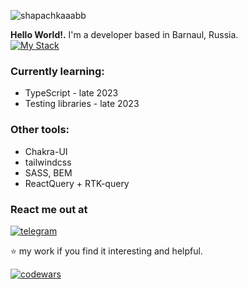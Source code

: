 
![shapachkaaabb](https://github.com/ChampionTommy/ChampionTommy/assets/79994252/435c6b8b-7fcb-4863-93ce-5777a445249b)


**Hello World!.** I'm a developer based in Barnaul, Russia.
<br/>
[![My Stack](https://skillicons.dev/icons?i=nodejs,ts,react,redux,express,mongodb,webpack,neovim)](https://skillicons.dev)


###  Currently learning:
* TypeScript - late 2023
* Testing libraries - late 2023

### Other tools: 
* Chakra-UI
* tailwindcss
* SASS, BEM
* ReactQuery + RTK-query
  

### React me out at
[![telegram](https://user-images.githubusercontent.com/79994252/150616122-f30e32b4-8aa1-43ca-ae87-91ab01fbb543.png)](https://t.me/terronex) &nbsp;&nbsp;


⭐ my work if you find it interesting and helpful.


[![codewars](https://www.codewars.com/users/ChampionTommy/badges/micro)](https://www.codewars.com/users/ChampionTommy/badges/large) 

